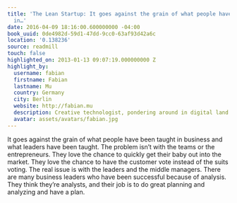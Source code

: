 ```yaml
---
title: 'The Lean Startup: It goes against the grain of what people have been taught
  in…'
date: 2016-04-09 18:16:00.600000000 -04:00
book_uuid: 0de4982d-59d1-47dd-9cc0-63af93d42a6c
location: '0.138236'
source: readmill
touch: false
highlighted_on: 2013-01-13 09:07:19.000000000 Z
highlight_by:
  username: fabian
  firstname: Fabian
  lastname: Mu
  country: Germany
  city: Berlin
  website: http://fabian.mu
  description: Creative technologist, pondering around in digital land.
  avatar: assets/avatars/fabian.jpg
---
```


It goes against the grain of what people have been taught in business and what leaders have been taught. The problem isn’t with the teams or the entrepreneurs. They love the chance to quickly get their baby out into the market. They love the chance to have the customer vote instead of the suits voting. The real issue is with the leaders and the middle managers. There are many business leaders who have been successful because of analysis. They think they’re analysts, and their job is to do great planning and analyzing and have a plan.